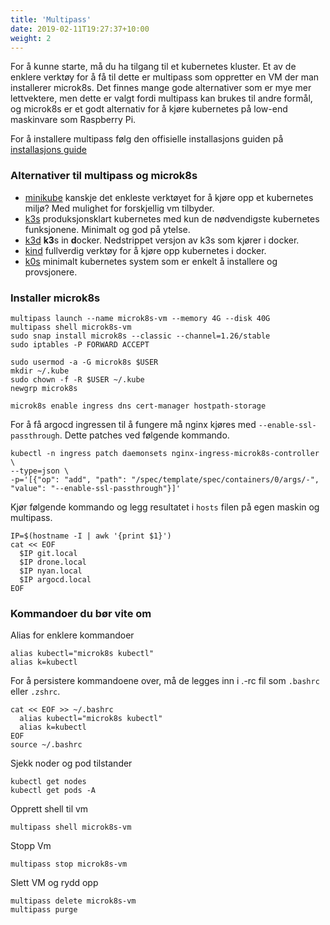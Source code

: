 ```yaml
---
title: 'Multipass'
date: 2019-02-11T19:27:37+10:00
weight: 2
---
```


For å kunne starte, må du ha tilgang til et kubernetes kluster. Et av de enklere verktøy for å få til dette er multipass som oppretter en VM der man installerer microk8s. Det finnes mange gode alternativer som er mye mer lettvektere, men dette er valgt fordi multipass kan brukes til andre formål, og microk8s er et godt alternativ for å kjøre kubernetes på low-end maskinvare som Raspberry Pi.

For å installere multipass følg den offisielle installasjons guiden på [installasjons guide](https://multipass.run/install)

### Alternativer til multipass og microk8s

- [minikube](https://minikube.sigs.k8s.io/docs/) kanskje det enkleste verktøyet for å kjøre opp et kubernetes miljø? Med mulighet for forskjellig vm tilbyder.
- [k3s](https://k3s.io) produksjonsklart kubernetes med kun de nødvendigste kubernetes funksjonene. Minimalt og god på ytelse.
- [k3d](https://k3d.io/v5.4.9/) **k3**s in **d**ocker. Nedstrippet versjon av k3s som kjører i docker.
- [kind](https://kind.sigs.k8s.io) fullverdig verktøy for å kjøre opp kubernetes i docker.
- [k0s](https://k0sproject.io) minimalt kubernetes system som er enkelt å installere og provsjonere.

### Installer microk8s

```shell
multipass launch --name microk8s-vm --memory 4G --disk 40G
multipass shell microk8s-vm
sudo snap install microk8s --classic --channel=1.26/stable
sudo iptables -P FORWARD ACCEPT

sudo usermod -a -G microk8s $USER
mkdir ~/.kube
sudo chown -f -R $USER ~/.kube
newgrp microk8s

microk8s enable ingress dns cert-manager hostpath-storage
```

For å få argocd ingressen til å fungere må nginx kjøres med `--enable-ssl-passthrough`. Dette patches ved følgende kommando.

```shell
kubectl -n ingress patch daemonsets nginx-ingress-microk8s-controller \
--type=json \
-p='[{"op": "add", "path": "/spec/template/spec/containers/0/args/-", "value": "--enable-ssl-passthrough"}]'
```

Kjør følgende kommando og legg resultatet i `hosts` filen på egen maskin og multipass.
```shell
IP=$(hostname -I | awk '{print $1}')
cat << EOF
  $IP git.local
  $IP drone.local
  $IP nyan.local
  $IP argocd.local
EOF
```

### Kommandoer du bør vite om

Alias for enklere kommandoer
```shell
alias kubectl="microk8s kubectl"
alias k=kubectl
```
For å persistere kommandoene over, må de legges inn i .-rc fil som `.bashrc` eller `.zshrc`.
```shell
cat << EOF >> ~/.bashrc
  alias kubectl="microk8s kubectl"
  alias k=kubectl
EOF
source ~/.bashrc
```


Sjekk noder og pod tilstander
```shell
kubectl get nodes
kubectl get pods -A
```

Opprett shell til vm
```shell
multipass shell microk8s-vm
```

Stopp Vm
```shell
multipass stop microk8s-vm
```

Slett VM og rydd opp
```shell
multipass delete microk8s-vm
multipass purge
```